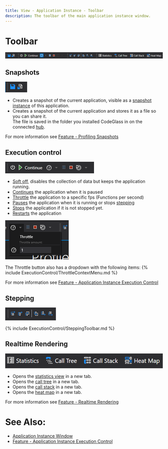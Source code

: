 ```yaml
---
title: View - Application Instance - Toolbar
description: The toolbar of the main application instance window.
---
```

# Toolbar
![assets/img/ApplicationInstanceWindow/Toolbar.png](../../../assets/img/ApplicationInstanceWindow/Toolbar.png)

## Snapshots
![assets/img/ApplicationInstanceWindow/ToolbarSnapshots.png](../../../assets/img/ApplicationInstanceWindow/ToolbarSnapshots.png)
- Creates a snapshot of the current application, visible as a [snapshot instance](../mainwindow/applicationInstance.md) of this application.
- Creates a snapshot of the current application and stores it as a file so you can share it. <br/>
    The file is saved in the folder you installed CodeGlass in on the connected [hub](../../features/CodeGlassHub.md).

For more information see [Feature - Profiling Snapshots](../../features/ProfilingSnapshots.md)

## Execution control
![assets/img/ApplicationInstanceWindow/ToolbarExecutionControl.png](../../../assets/img/ApplicationInstanceWindow/ToolbarExecutionControl.png)
- [Soft off](../../features/ApplicationInstanceExecutionControl.md#soft-off), disables the collection of data but keeps the application running.
- [Continues](../../features/ApplicationInstanceExecutionControl.md#continue) the application when it is paused
- [Throttle](../../features/ApplicationInstanceExecutionControl.md#throttle) the application to a specific fps (Functions per second)
- [Pauses](../../features/ApplicationInstanceExecutionControl.md#pause) the application when it is running or stops [stepping](../../features/ApplicationInstanceStepping.md)
- [Stops](../../features/ApplicationInstanceExecutionControl.md#stop) the application if it is not stopped yet.
- [Restarts](../../features/ApplicationInstanceExecutionControl.md#restart) the application

![assets/img/ApplicationInstanceWindow/ToolbarThrottle.png](../../../assets/img/ApplicationInstanceWindow/ToolbarThrottle.png)

The Throttle button also has a dropdown with the following items:
{% include ExecutionControl/ThrottleContextMenu.md %}

For more information see [Feature - Application Instance Execution Control](../../features/ApplicationInstanceExecutionControl.md)

## Stepping
![assets/img/ApplicationInstanceWindow/ToolbarStepping.png](../../../assets/img/ApplicationInstanceWindow/ToolbarStepping.png)

{% include ExecutionControl/SteppingToolbar.md %}

## Realtime Rendering
![assets/img/ApplicationInstanceWindow/ToolbarRendering.png](../../../assets/img/ApplicationInstanceWindow/ToolbarRendering.png)

- Opens the [statistics view](StatisticsWindow.md) in a new tab.
- Opens the [call tree](CallTreeRendering.md) in a new tab.
- Opens the [call stack](CallStackRendering.md) in a new tab.
- Opens the [heat map](CodeHeatMap.md) in a new tab.

For more information see [Feature - Realtime Rendering](../../features/RealtimeRendering.md)
# See Also:
- [Application Instance Window](../ApplicationInstanceDockWindow.md)
- [Feature - Application Instance Execution Control](../../features/ApplicationInstanceExecutionControl.md)

